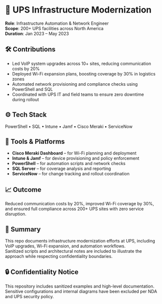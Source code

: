 # 📡 UPS Infrastructure Modernization

**Role**: Infrastructure Automation & Network Engineer  
**Scope**: 200+ UPS facilities across North America  
**Duration**: Jan 2023 – May 2023

## 🛠️ Contributions
- Led VoIP system upgrades across 10+ sites, reducing communication costs by 20%  
- Deployed Wi-Fi expansion plans, boosting coverage by 30% in logistics zones  
- Automated network provisioning and compliance checks using PowerShell and SQL  
- Coordinated with UPS IT and field teams to ensure zero downtime during rollout

## ⚙️ Tech Stack
PowerShell • SQL • Intune • Jamf • Cisco Meraki • ServiceNow

## 🧰 Tools & Platforms
- **Cisco Meraki Dashboard** – for Wi-Fi planning and deployment  
- **Intune & Jamf** – for device provisioning and policy enforcement  
- **PowerShell** – for automation scripts and network checks  
- **SQL Server** – for coverage analysis and reporting  
- **ServiceNow** – for change tracking and rollout coordination

## 📈 Outcome
Reduced communication costs by 20%, improved Wi-Fi coverage by 30%, and ensured full compliance across 200+ UPS sites with zero service disruption.

## 📘 Summary
This repo documents infrastructure modernization efforts at UPS, including VoIP upgrades, Wi-Fi expansion, and automation workflows.  
Sanitized scripts and architectural notes are included to illustrate the approach while respecting confidentiality boundaries.

## 🔒 Confidentiality Notice
This repository includes sanitized examples and high-level documentation.  
Sensitive configurations and internal diagrams have been excluded per NDA and UPS security policy.
